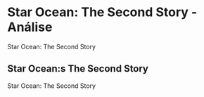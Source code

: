 ---
---

# Star Ocean: The Second Story - Análise

Star Ocean: The Second Story

## Star Ocean:s The Second Story

Star Ocean: The Second Story
